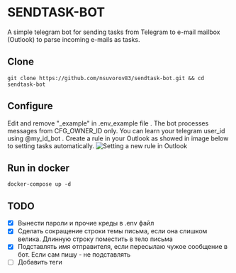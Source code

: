 # SENDTASK-BOT
A simple telegram bot for sending tasks from Telegram to e-mail mailbox (Outlook) to parse incoming e-mails as tasks.

## Clone
```
git clone https://github.com/nsuvorov83/sendtask-bot.git && cd sendtask-bot
```

## Configure
Edit and remove "_example" in .env_example file . The bot processes messages from CFG_OWNER_ID only. You can learn your telegram user_id using @my_id_bot .
Create a rule in your Outlook as showed in image below to setting tasks automatically.
![Setting a new rule in Outlook](https://github.com/nsuvorov83/sendtask-bot/raw/master/sendtask_outlook.PNG)

## Run in docker
```
docker-compose up -d
```

## TODO
- [x] Вынести пароли и прочие креды в .env файл
- [x] Сделать сокращение строки темы письма, если она слишком велика. Длинную строку поместить в тело письма
- [x] Подставлять имя отправителя, если пересылаю чужое сообщение в бот. Если сам пишу - не подставлять
- [ ] Добавить теги
